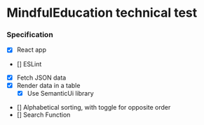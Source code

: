 # MindfulEducation technical test

### Specification

- [x] React app
- [] ESLint
- [x] Fetch JSON data
- [x] Render data in a table
  - [x] Use SemanticUi library
- [] Alphabetical sorting, with toggle for opposite order
- [] Search Function
